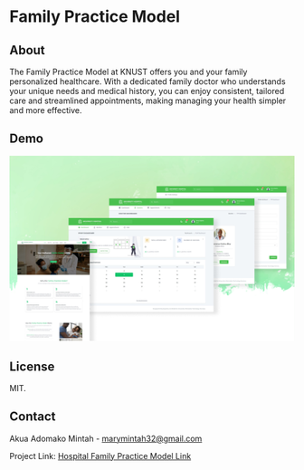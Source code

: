 # Family Practice Model

## About

The Family Practice Model at KNUST offers you and your family personalized healthcare. With a dedicated family doctor who understands your unique needs and medical history, you can enjoy consistent, tailored care and streamlined appointments, making managing your health simpler and more effective.

## Demo

![Family Practice Model Demo](assets/images/FPM%20cover.jpg)

## License

MIT.

## Contact

Akua Adomako Mintah - [marymintah32@gmail.com](mailto:marymintah32@gmail.com)

Project Link: [Hospital Family Practice Model Link](https://hospital-fpm.netlify.app/landing.html)
